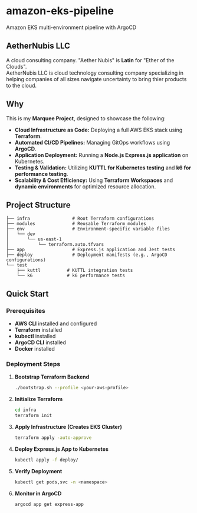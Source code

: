 # amazon-eks-pipeline
Amazon EKS multi-environment pipeline with ArgoCD

## AetherNubis LLC
A cloud consulting company.  "Aether Nubis" is **Latin** for "Ether of the Clouds".  
AetherNubis LLC is cloud technology consulting company specializing in helping companies of all sizes navigate uncertainty to bring thier products to the cloud.

## Why
This is my **Marquee Project**, designed to showcase the following:
- **Cloud Infrastructure as Code:** Deploying a full AWS EKS stack using **Terraform**.
- **Automated CI/CD Pipelines:** Managing GitOps workflows using **ArgoCD**.
- **Application Deployment:** Running a **Node.js Express.js application** on Kubernetes.
- **Testing & Validation:** Utilizing **KUTTL for Kubernetes testing** and **k6 for performance testing**.
- **Scalability & Cost Efficiency:** Using **Terraform Workspaces** and **dynamic environments** for optimized resource allocation.

## Project Structure
```
├── infra                # Root Terraform configurations
├── modules              # Reusable Terraform modules
├── env                  # Environment-specific variable files 
│   └── dev
│       └── us-east-1
│           └── terraform.auto.tfvars
├── app                  # Express.js application and Jest tests
├── deploy               # Deployment manifests (e.g., ArgoCD configurations)
└── test
    ├── kuttl          # KUTTL integration tests
    └── k6             # k6 performance tests
```
## Quick Start

### Prerequisites
- **AWS CLI** installed and configured
- **Terraform** installed
- **kubectl** installed
- **ArgoCD CLI** installed
- **Docker** installed

### Deployment Steps
1. **Bootstrap Terraform Backend**
    ```bash
    ./bootstrap.sh --profile <your-aws-profile>
    ```
2. **Initialize Terraform**
    ```bash
    cd infra
    terraform init
    ```
3. **Apply Infrastructure (Creates EKS Cluster)**
    ```bash
    terraform apply -auto-approve
    ```
4. **Deploy Express.js App to Kubernetes**
    ```bash
    kubectl apply -f deploy/
    ```
5. **Verify Deployment**
    ```bash
    kubectl get pods,svc -n <namespace>
    ```
6. **Monitor in ArgoCD**
    ```bash
    argocd app get express-app
    ```

